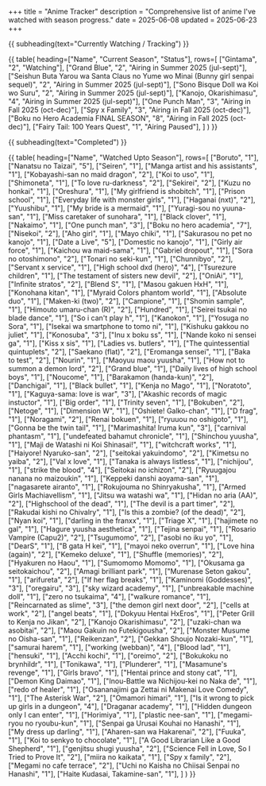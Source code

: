 +++
title = "Anime Tracker"
description = "Comprehensive list of anime I've watched with season progress."
date = 2025-06-08
updated = 2025-06-23
+++

{{ subheading(text="Currently Watching / Tracking") }}

{{ table(
      heading=["Name", "Current Season", "Status"],
      rows=[
          ["Gintama", "2", "Watching"],
          ["Grand Blue", "2", "Airing in Summer 2025 (jul-sept)"],
          ["Seishun Buta Yarou wa Santa Claus no Yume wo Minai (Bunny girl senpai sequel)", "2", "Airing in Summer 2025 (jul-sept)"],
          ["Sono Bisque Doll wa Koi wo Suru", "2", "Airing in Summer 2025 (jul-sept)"],
          ["Kanojo, Okarishimasu", "4", "Airing in Summer 2025 (jul-sept)"],
          ["One Punch Man", "3", "Airing in Fall 2025 (oct-dec)"],
          ["Spy x Family", "3", "Airing in Fall 2025 (oct-dec)"],
          ["Boku no Hero Academia FINAL SEASON", "8", "Airing in Fall 2025 (oct-dec)"],
          ["Fairy Tail: 100 Years Quest", "1", "Airing Paused"],
      ]
) }}

{{ subheading(text="Completed") }}

{{ table(
      heading=["Name", "Watched Upto Season"],
      rows=[
          ["Boruto", "1"],
          ["Nanatsu no Taizai", "5"],
          ["Seiren", "1"],
          ["Manga artist and his assistants", "1"],
          ["Kobayashi-san no maid dragon", "2"],
          ["Koi to uso", "1"],
          ["Shimoneta", "1"],
          ["To love ru-darkness", "2"],
          ["Sekirei", "2"],
          ["Kuzu no honkai", "1"],
          ["Oreshura", "1"],
          ["My girlfriend is shobitch", "1"],
          ["Prison school", "1"],
          ["Everyday life with monster girls", "1"],
          ["Haganai (nxt)", "2"],
          ["Yuushibu", "1"],
          ["My bride is a mermaid", "1"],
          ["Yuragi-sou no yuuna-san", "1"],
          ["Miss caretaker of sunohara", "1"],
          ["Black clover", "1"],
          ["Nakaimo", "1"],
          ["One punch man", "3"],
          ["Boku no hero academia", "7"],
          ["Nisekoi", "2"],
          ["Aho girl", "1"],
          ["Mayo chiki", "1"],
          ["Sakurasou no pet no kanojo", "1"],
          ["Date a Live", "5"],
          ["Domestic no kanojo", "1"],
          ["Girly air force", "1"],
          ["Kaichou wa maid-sama", "1"],
          ["Gabriel dropout", "1"],
          ["Sora no otoshimono", "2"],
          ["Tonari no seki-kun", "1"],
          ["Chunnibyo", "2"],
          ["Servant x service", "1"],
          ["High school dxd (hero)", "4"],
          ["Tsurezure children", "1"],
          ["The testament of sisters new devil", "2"],
          ["OniAi", "1"],
          ["Infinite stratos", "2"],
          ["Blend S", "1"],
          ["Masou gakuen HxH", "1"],
          ["Konohana kitan", "1"],
          ["Myraid Colors phantom world", "1"],
          ["Absolute duo", "1"],
          ["Maken-ki (two)", "2"],
          ["Campione", "1"],
          ["Shomin sample", "1"],
          ["Himouto umaru-chan (R)", "2"],
          ["Hundred", "1"],
          ["Seirei tsukai no blade dance", "1"],
          ["So i can't play h", "1"],
          ["Kanokon", "1"],
          ["Yosuga no Sora", "1"],
          ["Isekai wa smartphone to tomo ni", "1"],
          ["Kishuku gakkou no juliet", "1"],
          ["Konosuba", "3"],
          ["Inu x boku ss", "1"],
          ["Nande koko ni sensei ga", "1"],
          ["Kiss x sis", "1"],
          ["Ladies vs. butlers", "1"],
          ["The quintessential quintuplets", "2"],
          ["Saekano (flat)", "2"],
          ["Eromanga sensei", "1"],
          ["Baka to test", "2"],
          ["Nourin", "1"],
          ["Maoyuu maou yuusha", "1"],
          ["How not to summon a demon lord", "2"],
          ["Grand blue", "1"],
          ["Daily lives of high school boys", "1"],
          ["Noucome", "1"],
          ["Barakamon (handa-kun)", "2"],
          ["Danchigai", "1"],
          ["Black bullet", "1"],
          ["Kenja no Mago", "1"],
          ["Noratoto", "1"],
          ["Kaguya-sama: love is war", "3"],
          ["Akashic records of magic instuctor", "1"],
          ["Big order", "1"],
          ["Trinity seven", "1"],
          ["Bokuben", "2"],
          ["Netoge", "1"],
          ["Dimension W", "1"],
          ["Oshiete! Galko-chan", "1"],
          ["D frag", "1"],
          ["Noragami", "2"],
          ["Renai bokuen", "1"],
          ["ryuuou no oshigoto", "1"],
          ["Gonna be the twin tail", "1"],
          ["Marimashita! Iruma kun", "3"],
          ["carnival phantasm", "1"],
          ["undefeated bahamut chronicle", "1"],
          ["Shinchou yuusha", "1"],
          ["Maji de Watashi ni Koi Shinasai!", "1"],
          ["witchcraft works", "1"],
          ["Haiyore! Nyaruko-san", "2"],
          ["seitokai yakuindomo", "2"],
          ["Kimetsu no yaiba", "2"],
          ["Val x love", "1"],
          ["Tanaka is always listless", "1"],
          ["nichijou", "1"],
          ["strike the blood", "4"],
          ["Seitokai no ichizon", "2"],
          ["Ryuugajou nanana no maizoukin", "1"],
          ["Keppeki danshi aoyama-san", "1"],
          ["nagasarete airanto", "1"],
          ["Rokujouma no Shinryakusha", "1"],
          ["Armed Girls Machiavellism", "1"],
          ["Jitsu wa watashi wa", "1"],
          ["Hidan no aria (AA)", "2"],
          ["Highschool of the dead", "1"],
          ["The devil is a part timer", "2"],
          ["Rakudai kishi no Chivalry", "1"],
          ["Is this a zombie? (of the dead)", "2"],
          ["Nyan koi", "1"],
          ["darling in the franxx", "1"],
          ["Triage X", "1"],
          ["hajimete no gal", "1"],
          ["Hagure yuusha aesthetica", "1"],
          ["Tejina senpai", "1"],
          ["Rosario Vampire (Capu2)", "2"],
          ["Tsugumomo", "2"],
          ["asobi no iku yo", "1"],
          ["DearS", "1"],
          ["B gata H kei", "1"],
          ["mayoi neko overrun", "1"],
          ["Love hina (again)", "2"],
          ["Kemeko deluxe", "1"],
          ["Shuffle (memories)", "2"],
          ["Hyakuren no Haou", "1"],
          ["Sumomomo Momomo", "1"],
          ["Okusama ga seitokaichou", "2"],
          ["Amagi brilliant park", "1"],
          ["Murenase Seton gakou", "1"],
          ["arifureta", "2"],
          ["If her flag breaks", "1"],
          ["Kaminomi (Goddesses)", "3"],
          ["oregairu", "3"],
          ["sky wizard academy", "1"],
          ["unbreakable machine doll", "1"],
          ["zero no tsukaima", "4"],
          ["walkure romance", "1"],
          ["Reincarnated as slime", "3"],
          ["the demon girl next door", "2"],
          ["cells at work", "2"],
          ["angel beats", "1"],
          ["Dokyuu Hentai HxEros", "1"],
          ["Peter Grill to Kenja no Jikan", "2"],
          ["Kanojo Okarishimasu", "2"],
          ["uzaki-chan wa asobitai", "2"],
          ["Maou Gakuin no Futekigousha", "2"],
          ["Monster Musume no Oisha-san", "1"],
          ["Reikenzan", "2"],
          ["Gekkan Shoujo Nozaki-kun", "1"],
          ["samurai harem", "1"],
          ["working (webban)", "4"],
          ["Blood lad", "1"],
          ["hensuki", "1"],
          ["Acchi kochi", "1"],
          ["oreimo", "2"],
          ["Bokukoku no brynhildr", "1"],
          ["Tonikawa", "1"],
          ["Plunderer", "1"],
          ["Masamune's revenge", "1"],
          ["Girls bravo", "1"],
          ["Hentai prince and stony cat", "1"],
          ["Demon King Daimao", "1"],
          ["Inou-Battle wa Nichijou-kei no Naka de", "1"],
          ["redo of healer", "1"],
          ["Osananajimi ga Zettai ni Makenai Love Comedy", "1"],
          ["The Asterisk War", "2"],
          ["Omamori himari", "1"],
          ["Is it wrong to pick up girls in a dungeon", "4"],
          ["Draganar academy", "1"],
          ["Hidden dungeon only I can enter", "1"],
          ["Horimiya", "1"],
          ["plastic nee-san", "1"],
          ["megami-ryou no ryoubu-kun", "1"],
          ["Senpai ga Urusai Kouhai no Hanashi", "1"],
          ["My dress up darling", "1"],
          ["Aharen-san wa Hakarenai", "2"],
          ["Fuuka", "1"],
          ["Koi to senkyo to chocolate", "1"],
          ["A Good Librarian Like a Good Shepherd", "1"],
          ["genjitsu shugi yuusha", "2"],
          ["Science Fell in Love, So I Tried to Prove It", "2"],
          ["miira no kaikata", "1"],
          ["Spy x family", "2"],
          ["Megami no cafe terrace", "2"],
          ["Uchi no Kaisha no Chiisai Senpai no Hanashi", "1"],
          ["Haite Kudasai, Takamine-san", "1"],
      ]
) }}
